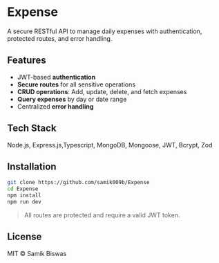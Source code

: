 # Expense

A secure RESTful API to manage daily expenses with authentication, protected routes, and error handling.

## Features

-   JWT-based **authentication**
-   **Secure routes** for all sensitive operations
-   **CRUD operations**: Add, update, delete, and fetch expenses
-   **Query expenses** by day or date range
-   Centralized **error handling**

## Tech Stack

Node.js, Express.js,Typescript, MongoDB, Mongoose, JWT, Bcrypt, Zod

## Installation

```bash
git clone https://github.com/samik009b/Expense
cd Expense
npm install
npm run dev
```

> All routes are protected and require a valid JWT token.

## License

MIT © Samik Biswas

